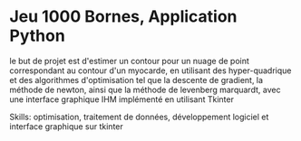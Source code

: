 # Jeu 1000 Bornes, Application Python

le but de projet est d'estimer un contour pour un nuage de point correspondant au contour d'un myocarde, en utilisant des hyper-quadrique et des algorithmes d'optimisation tel que la descente de gradient, la méthode de newton, ainsi que la méthode de levenberg marquardt, avec une interface graphique IHM implémenté en utilisant Tkinter

Skills: optimisation, traitement de données, développement logiciel et interface graphique sur tkinter 
